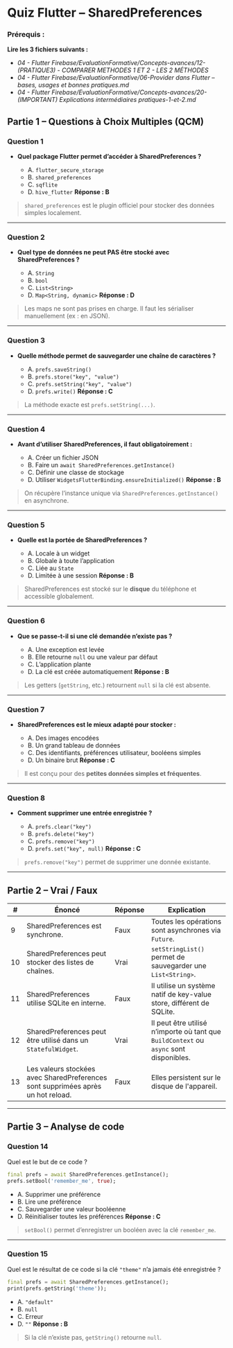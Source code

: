 # <h1 id="quiz-shared-preferences">Quiz Flutter – SharedPreferences</h1>


### Prérequis :

**Lire les 3 fichiers suivants :**

- *04 - Flutter Firebase/EvaluationFormative/Concepts-avances/12- (PRATIQUE3) - COMPARER METHODES 1 ET 2 - LES 2 MÉTHODES*
- *04 - Flutter Firebase/EvaluationFormative/06-Provider dans Flutter – bases, usages et bonnes pratiques.md*
- *04 - Flutter Firebase/EvaluationFormative/Concepts-avances/20- (IMPORTANT) Explications intermédiaires pratiques-1-et-2.md*



## <h2>Partie 1 – Questions à Choix Multiples (QCM)</h2>

### Question 1

* **Quel package Flutter permet d’accéder à SharedPreferences ?**

  * A. `flutter_secure_storage`
  * B. `shared_preferences`
  * C. `sqflite`
  * D. `hive_flutter`
    **Réponse : B**

> `shared_preferences` est le plugin officiel pour stocker des données simples localement.

---

### Question 2

* **Quel type de données ne peut PAS être stocké avec SharedPreferences ?**

  * A. `String`
  * B. `bool`
  * C. `List<String>`
  * D. `Map<String, dynamic>`
    **Réponse : D**

> Les maps ne sont pas prises en charge. Il faut les sérialiser manuellement (ex : en JSON).

---

### Question 3

* **Quelle méthode permet de sauvegarder une chaîne de caractères ?**

  * A. `prefs.saveString()`
  * B. `prefs.store("key", "value")`
  * C. `prefs.setString("key", "value")`
  * D. `prefs.write()`
    **Réponse : C**

> La méthode exacte est `prefs.setString(...)`.

---

### Question 4

* **Avant d’utiliser SharedPreferences, il faut obligatoirement :**

  * A. Créer un fichier JSON
  * B. Faire un `await SharedPreferences.getInstance()`
  * C. Définir une classe de stockage
  * D. Utiliser `WidgetsFlutterBinding.ensureInitialized()`
    **Réponse : B**

> On récupère l’instance unique via `SharedPreferences.getInstance()` en asynchrone.

---

### Question 5

* **Quelle est la portée de SharedPreferences ?**

  * A. Locale à un widget
  * B. Globale à toute l’application
  * C. Liée au `State`
  * D. Limitée à une session
    **Réponse : B**

> SharedPreferences est stocké sur le **disque** du téléphone et accessible globalement.

---

### Question 6

* **Que se passe-t-il si une clé demandée n’existe pas ?**

  * A. Une exception est levée
  * B. Elle retourne `null` ou une valeur par défaut
  * C. L’application plante
  * D. La clé est créée automatiquement
    **Réponse : B**

> Les getters (`getString`, etc.) retournent `null` si la clé est absente.

---

### Question 7

* **SharedPreferences est le mieux adapté pour stocker :**

  * A. Des images encodées
  * B. Un grand tableau de données
  * C. Des identifiants, préférences utilisateur, booléens simples
  * D. Un binaire brut
    **Réponse : C**

> Il est conçu pour des **petites données simples et fréquentes**.

---

### Question 8

* **Comment supprimer une entrée enregistrée ?**

  * A. `prefs.clear("key")`
  * B. `prefs.delete("key")`
  * C. `prefs.remove("key")`
  * D. `prefs.set("key", null)`
    **Réponse : C**

> `prefs.remove("key")` permet de supprimer une donnée existante.

---

## <h2>Partie 2 – Vrai / Faux</h2>

| #  | Énoncé                                                                           | Réponse | Explication                                                                            |
| -- | -------------------------------------------------------------------------------- | ------- | -------------------------------------------------------------------------------------- |
| 9  | SharedPreferences est synchrone.                                                 | Faux    | Toutes les opérations sont asynchrones via `Future`.                                   |
| 10 | SharedPreferences peut stocker des listes de chaînes.                            | Vrai    | `setStringList()` permet de sauvegarder une `List<String>`.                            |
| 11 | SharedPreferences utilise SQLite en interne.                                     | Faux    | Il utilise un système natif de key-value store, différent de SQLite.                   |
| 12 | SharedPreferences peut être utilisé dans un `StatefulWidget`.                    | Vrai    | Il peut être utilisé n’importe où tant que `BuildContext` ou `async` sont disponibles. |
| 13 | Les valeurs stockées avec SharedPreferences sont supprimées après un hot reload. | Faux    | Elles persistent sur le disque de l'appareil.                                          |

---

## <h2>Partie 3 – Analyse de code</h2>

### Question 14

Quel est le but de ce code ?

```dart
final prefs = await SharedPreferences.getInstance();
prefs.setBool('remember_me', true);
```

* A. Supprimer une préférence
* B. Lire une préférence
* C. Sauvegarder une valeur booléenne
* D. Réinitialiser toutes les préférences
  **Réponse : C**

> `setBool()` permet d’enregistrer un booléen avec la clé `remember_me`.

---

### Question 15

Quel est le résultat de ce code si la clé `"theme"` n’a jamais été enregistrée ?

```dart
final prefs = await SharedPreferences.getInstance();
print(prefs.getString('theme'));
```

* A. `"default"`
* B. `null`
* C. Erreur
* D. `""`
  **Réponse : B**

> Si la clé n’existe pas, `getString()` retourne `null`.


